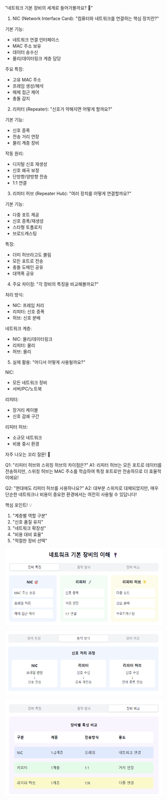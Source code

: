 "네트워크 기본 장비의 세계로 들어가볼까요? 🔌"

1. NIC (Network Interface Card):
   "컴퓨터와 네트워크를 연결하는 핵심 장치란?"

기본 기능:
- 네트워크 연결 인터페이스
- MAC 주소 보유
- 데이터 송수신
- 물리/데이터링크 계층 담당

주요 특징:
- 고유 MAC 주소
- 프레임 생성/해석
- 매체 접근 제어
- 충돌 감지

2. 리피터 (Repeater):
   "신호가 약해지면 어떻게 할까요?"

기본 기능:
- 신호 증폭
- 전송 거리 연장
- 물리 계층 장비

작동 원리:
- 디지털 신호 재생성
- 신호 왜곡 보정
- 단방향/양방향 전송
- 1:1 연결

3. 리피터 허브 (Repeater Hub):
   "여러 장치를 어떻게 연결할까요?"

기본 기능:
- 다중 포트 제공
- 신호 증폭/재생성
- 스타형 토폴로지
- 브로드캐스팅

특징:
- 더미 허브라고도 불림
- 모든 포트로 전송
- 충돌 도메인 공유
- 대역폭 공유

4. 주요 차이점:
   "각 장비의 특징을 비교해볼까요?"

처리 방식:
- NIC: 프레임 처리
- 리피터: 신호 증폭
- 허브: 신호 분배

네트워크 계층:
- NIC: 물리/데이터링크
- 리피터: 물리
- 허브: 물리

5. 실제 활용:
   "어디서 어떻게 사용될까요?"

NIC:
- 모든 네트워크 장비
- 서버/PC/노트북

리피터:
- 장거리 케이블
- 신호 감쇄 구간

리피터 허브:
- 소규모 네트워크
- 비용 중시 환경

자주 나오는 꼬리 질문! 🤔

Q1: "리피터 허브와 스위칭 허브의 차이점은?"
A1: 리피터 허브는 모든 포트로 데이터를 전송하지만,
스위칭 허브는 MAC 주소를 학습하여 특정 포트로만
전송하므로 더 효율적이에요!

Q2: "현대에도 리피터 허브를 사용하나요?"
A2: 대부분 스위치로 대체되었지만, 매우 단순한
네트워크나 비용이 중요한 환경에서는
여전히 사용될 수 있답니다!

핵심 포인트! 💡
1. "계층별 역할 구분"
2. "신호 품질 유지"
3. "네트워크 확장성"
4. "비용 대비 효율"
5. "적절한 장비 선택"


![img.png](네트워크_기본_장비1.png)


![img_1.png](네트워크_기본_장비2.png)


![img_2.png](네트워크_기본_장비3.png)